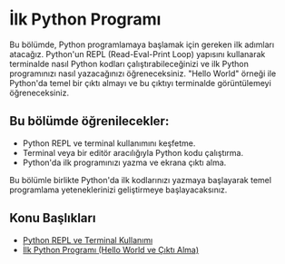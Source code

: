 # İlk Python Programı

Bu bölümde, Python programlamaya başlamak için gereken ilk adımları atacağız. Python'un REPL (Read-Eval-Print Loop) yapısını kullanarak terminalde nasıl Python kodları çalıştırabileceğinizi ve ilk Python programınızı nasıl yazacağınızı öğreneceksiniz. "Hello World" örneği ile Python'da temel bir çıktı almayı ve bu çıktıyı terminalde görüntülemeyi öğreneceksiniz.

## Bu bölümde öğrenilecekler:

- Python REPL ve terminal kullanımını keşfetme.
- Terminal veya bir editör aracılığıyla Python kodu çalıştırma.
- Python'da ilk programınızı yazma ve ekrana çıktı alma.

Bu bölümle birlikte Python'da ilk kodlarınızı yazmaya başlayarak temel programlama yeteneklerinizi geliştirmeye başlayacaksınız.

## Konu Başlıkları

- [Python REPL ve Terminal Kullanımı](/src/Bölüm_04_İlk_Python_Programı/Konu_01_Python_REPL_ve_Terminal_Kullanımı)
- [İlk Python Programı (Hello World ve Çıktı Alma)](/src/Bölüm_04_İlk_Python_Programı/Konu_02_İlk_Python_Programı_Hello_World_ve_Çıktı_Alma)
